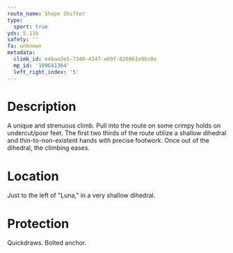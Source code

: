 ```yaml
---
route_name: Shape Shifter
type:
  sport: true
yds: 5.11b
safety: ''
fa: unknown
metadata:
  climb_id: e4baa3e5-7340-4347-a69f-026061e9bc0e
  mp_id: '109641364'
  left_right_index: '5'
---
```

# Description
A unique and strenuous climb.  Pull into the route on some crimpy holds on undercut/poor feet.  The first two thirds of the route utilize a shallow dihedral and thin-to-non-existent hands with precise footwork.  Once out of the dihedral, the climbing eases.

# Location
Just to the left of "Luna," in a very shallow dihedral.

# Protection
Quickdraws.  Bolted anchor.
